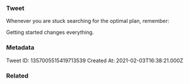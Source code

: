 ### Tweet
Whenever you are stuck searching for the optimal plan, remember:

Getting started changes everything.

### Metadata
Tweet ID: 1357005515419713539
Created At: 2021-02-03T16:38:21.000Z

### Related

